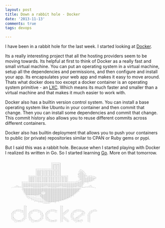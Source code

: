 ```yaml
---
layout: post
title: Down a rabbit hole - Docker
date: '2013-11-13'
comments: true
tags: devops

---
```


I have been in a rabbit hole for the last week.  I started looking at
[Docker](http://www.docker.io/).

Its a really interesting project that all the hosting providers seem to be
moving towards.  Its helpful at first to think of Docker as a really fast and
small virtual machine.  You can put an operating system in a virtual machine,
setup all the dependencies and permissions, and then configure and install your
app.  Its encapsulates your web app and makes it easy to move around.
Thats what docker does too except a docker container is an operating system
primitive - an [LXC](http://linuxcontainers.org/).  Which means its much faster
and smaller than a virtual machine and that makes it much easier to work with.

Docker also has a builtin version control system.  You can install a base
operating system like Ubuntu in your container and then commit that change.
Then you can install some dependencies and commit that change.  This commit
history also allows you to reuse different commits across different containers.

Docker also has builtin deployment that allows you to push your containers to
public (or private) repositories similar to CPAN or Ruby gems or pypi.

But I said this was a rabbit hole.  Because when I started playing with Docker
I realized its written in Go.  So I started learning [Go](http://golang.org/).
More on that tomorrow.

<pre style="font: 4px/2px monospace; color: #333; background: transparent; border: 0px; border-radius: 0; box-shadow: 0 0 0 0;">





                                                              '''''''''''';
                                                              '''''''''''';
                                                              ''::;;::;;:';
                                                              ''::''::'':';
                                                              ''::''::'':';
                                                              ''::''::'':';
                                                              ''::''::'':';
                                                              ''::''::'':';
                                                              ''::''::'':';
                                                              ''::''::'':';
                                         ''''''''''''''''''''''':::::::::';
                                         ''''''''''''''''''''''''''''''''';                          ''
                                         '':::::::::':::::::::;':::::::::';                         ''''.
                                         '':;';:''::':'::''::';'::''::'':';                         '':'',
                                         '':;';:''::':'::''::';'::''::'':';                        '':::''`
                                         '':;';:''::':'::''::';'::''::'':';                        ''::::''
                                         '':;';:''::':'::''::';'::''::'':';                        ';:::::''
                                         '':;';:''::':'::''::';'::''::'':';                       ,'::::::''.
                                         '':;';:''::':'::''::';'::''::'':';                       ;':::::::''
                                         '':;';:''::':'::''::';'::''::'':';                       '':::::::;'
                                         '':::::::::':::::::::;':::::::::';                       ''::::::::';
                               ''''''''''''''''''''''''''''''''''''''''''''''''''''''             ''::::::::'' `,;'':.
                               '':::::::::':::::::::';::::::::;':::::::::':::::::::''             ;'::::::::'''''''''''':
                               '';:;';:'':':;'::''::';';:''::';'::''::'':':''::'':;''             `'::::::::''';::::::'''',
                               '';:;';:'':':;'::''::';';:''::';'::''::'':':''::'':;''              '':::::::::::::::::::;''
                               '';:;';:'':':;'::''::';';:''::';'::''::'':':''::'':;''              '':::::::::::::::::::;';
                               '';:;';:'':':;'::''::';';:''::';'::''::'':':''::'':;''              .';::::::::::::::::::''
                               '';:;';:'':':;'::''::';';:''::';'::''::'':':''::'':;''               '':::::::::::::::::''
                               '';:;';:'':':;'::''::';';:''::';'::''::'':':''::'':;''               `'':::::::::::::::''.
                               '';:;';:'':':;'::''::';';:''::';'::''::'':':''::'':;''             .'''::::::::::::::'''`
                               '';:;';:'':':;'::;'::';';:''::';'::;'::';:':''::'':;''          .'''''::::::::::::'''''
                      '''''''''''''''''''''''''''''''''''''''''''''''''''''''''''''''''''''''''''';:::::::''''''''''
                      '''''''''''''''''''''''''''''''''''''''''''''''''''''''''''''''''''''''';:::::::::::''''';.
                      '':::::::::::::::::::::::::::::::::::::::::::::::::::::::::::::::::::::::::::::::::''
                      '':::::::::::::::::::::::::::::::::::::::::::::::::::::::::::::::::::::::::::::::::''
                      ''::::::::::::::::::::::::::::::::::::::::::::::::::::::::::::::::::::::::::::::::''
                      '':::::::::::::::::::::::::::::::'::::::::::::::::::::::::::::::::::::::::::::::::''         ;
               ':     ''::::::::;;::::::::::::::::::::''':::::::::::::::::'':::::::::::::::::::::':::::''         ''
              '''',   ''::::::;'''':::::::::::::::::'''''';:::::::::::::'''''';::::::::::::::::;'''';::''       '''''
            '''''''''''';''''''''''''';::::::::;''''''''''''''::::::;'''''''''''''';::::::::'''''''''''';,,:'''''''''',
        .'''''''''''''''''''''''''''''''''''''''''''''''''''''''''''''''''''''''''''''''''''''''''''''''''''''''''''''''';
                      '';;;;;;;;;;;;;;;;;;;;;;;;;;;;;;;;;;;;;;;;;;;;;;;;;;;;;;;;;;;;;;;;;;;;;;;;;;;;;''
                      ,';;;;;;;;;;;;;;;;;;;;;;;;;;;;;;;;;;;;;;;;;;;;;;;;;;;;;;;;;;;;;;;;;;;;;;;;;;;;''.
                       '';;;;;;;;;;;;;;;;;;;;;;;;;;;;;;;;;;;;;;;;;;;;;;;;;;;;;;;;;;;;;;;;;;;;;;;;;;;''
                       '';;;;;;;;;;;;;;;;;;;;;;;;;;;;;;;;;;;;;;;;;;;;;;;;;;;;;;;;;;;;;;;;;;;;;;;;;;''
                       '';;;;;;;;;;;;;;;;;;;;;;;;;;;;;;;;;;;;;;;;;;;;;;;;;;;;;;;;;;;;;;;;;;;;;;;;;''
                        '';;;;;;;;;;;;;;;;;;;;;;;;`.`;;;;;;;;;;;;;;;;;;;;;;;;;;;;;;;;;;;;;;;;;;;;'':
                        '';;;;;;;;;;;;;;;;;;;;;;;`''``;;;;;;;;;;;;;;;;;;;;;;;;;;;;;;;;;;;;;;;;;;'''
                        .'';;;;;;;;;;;;;;;;;;;;;;`'''`;;;;;;;;;;;;;;;;;;;;;;;;;;;;;;;;;;;;;;;;;'''
                         '';;;;;;;;;;;;;;;;;;;;;;`'''`;;;;;;;;;;;;;;;;;;;;;;;;;;;;;;;;;;;;;;;;'''
                         .'';;;;;;;;;;;;;;;;;;;;;;```;;;;;;;;;;;;;;;;;;;;;;;;;;;;;;;;;;;;;;;;'''
                          '';;;;;;;;;;;;;;;;;''';;;;;;;;;;;;;;;;;;;;;;;;;;;;;;;;;;;;;;;;;;;;'''
                           '''''''''''''''''''';;;;;;;;;;;;;;;;;;;;;;;;;;;;;;;;;;;;;;;;;;;;'''
                           `''''''''''''';.````;;;;;;;;;;;;;;;;;;;;;;;;;;;;;;;;;;;;;;;;;;;'';
                            :';........`````````;;;;;;;;;;;;;;;;;;;;;;;;;;;;;;;;;;;;;;;;'''`
                             ;''..........``````;;;;;;;;;;;;;;;;;;;;;;;;;;;;;;;;;;;;;;;'''
                              ;''..............``;;;;;;;;;;;;;;;;;;;;;;;;;;;;;;;;;;;;''':
                               ;''................;;;;;;;;;;;;;;;;;;;;;;;;;;;;;;;;;''''
                                .'':...............;;;;;;;;;;;;;;;;;;;;;;;;;;;;;;''''`
                                  '''...............;;;;;;;;;;;;;;;;;;;;;;;;;;;''''.
                                   :'''..............;;;;;;;;;;;;;;;;;;;;;;;'''''`
                                     ''''.............;;;;;;;;;;;;;;;;;;;''''''
                                       ;'''',...........;;;;;;;;;;;;;'''''''
                                         `'''''';:........;;;;'''''''''':
                                             :''''''''''''''''''''';.
                                                  `,:;;;;;;,.



                          .`
                         ''';                                             ''':
                         ''''                                             ''''
                         ''''                                             ''''
                         ''''                                             ''''
                         ''''                                             ''''
                         ''''                                             ''''
               ;'''''.   ''''         ;'''''.                '''''',      ''''     `':         ,''''''                 :'''
             '''''''''': ''''       '''''''''''           `'''''''''':    ''''    :'''       ,''''''''''            .'''''':
           :'''''''''''''''''     :'''''''''''''         ;''''''''''''    ''''   :''''      ''''''''''''';         '''''''':
          ;''''''''''''''''''    ;'''''''''''''''       ''''''''''''''    ''''  :'''''     ''''''''''''''''       '''''''''
         .'''''      ;'''''''   .'''''      ;'''''     :'''''      :',    '''' :'''''     ''''':      '''''.     ''''''
         '''';         ''''''   '''';         '''',    '''':              '''':'''''     ,''''         .''''    .''''`
        :''''           '''''  :''''           ''''   ;''''               '''''''''      ''''          ;''''    ''''`
        ''''            ;''''  ''''            ;'''   ''''                ''''''''       ''';         ''''''    ''''
        ''''             ''''  ''''             ''';  ''''                '''''''       ''''         ''''';    :'''
        '''.             ''''  '''.             ''''  '''.                ''''''        ''''        '''''.     ''''
        '''              ''''  '''              ''''  '''                 '''''         ''''      `'''''       ''''
        '''.             ''''  '''.             ''''  '''.                '''''.        ''''     ,'''''        ''''
        ''';             ''''  ''';             ''''  ''';                ''''''.       ''''    ;'''''         ''''
        ''''            ,''',  ''''            ,''',  ''''                '''''''.      `''':  ''''''          ''''
        ;''':           ''''   '''':           ''''   :''':               ''''''''`      '''' ''''';           ''''
         ''''`         '''''    ''''.         '''''    ''''.              '''''''''`     ,'''''''',            ''''
         :'''''       '''''     ;'''''       '''''     ;'''''       ;     '''' '''''`     '''''''`    :'       ''''
          ''''''',,;''''''`      ''''''',,:''''''`      ''''''';,;''''    ''''  '''''`     ''''''';;'''''      ''''
           ''''''''''''''.        ''''''''''''''`        '''''''''''''    ''''   '''''      '''''''''''''      ''''
            ;'''''''''''           ;'''''''''''           ''''''''''''    ''''    ''''`      '''''''''''`      ''''
              ;'''''''               ;'''''''               ''''''''`     .''`     '''         ;'''''',        `'':









</pre>
